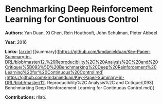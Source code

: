 # Benchmarking Deep Reinforcement Learning for Continuous Control

**Authors**: Yan Duan, Xi Chen, Rein Houthooft, John Schulman, Pieter Abbeel

**Year**: 2016

**Links:** [[arxiv](https://arxiv.org/abs/1604.06778)] [[summary]([https://github.com/kmdanielduan/Key-Paper-Summary-in-DRL/blob/master/12.%20Reproducibility%2C%20Analysis%2C%20and%20Critique/%5B093%5D%20Benchmarking%20Deep%20Reinforcement%20Learning%20for%20Continuous%20Control.md](https://github.com/kmdanielduan/Key-Paper-Summary-in-DRL/blob/master/12. Reproducibility%2C Analysis%2C and Critique/[093] Benchmarking Deep Reinforcement Learning for Continuous Control.md))]

**Contributions:** rllab.


